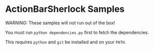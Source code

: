 ActionBarSherlock Samples
=========================

*WARNING:* These samples will not run out of the box!

You must run `python dependencies.py` first to fetch the dependencies.

This requires `python` and `git` be installed and on your `PATH`.
